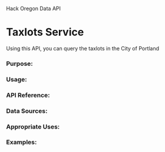 Hack Oregon Data API
# Taxlots Service

Using this API, you can query the taxlots in the City of Portland

### Purpose:

### Usage:

### API Reference:

### Data Sources:

### Appropriate Uses:

### Examples:
